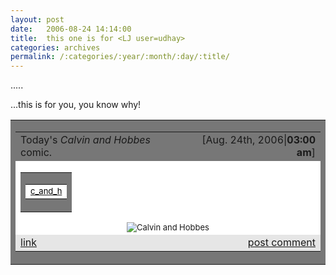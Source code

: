 ```yaml
---
layout: post
date:	2006-08-24 14:14:00
title:  this one is for <LJ user=udhay>
categories: archives
permalink: /:categories/:year/:month/:day/:title/
---
```

.....

<lj user="udhay">...this is for you, you know why!


<TABLE class=entrybox cellSpacing=0 cellPadding=2 width=600 summary="" border=0><TBODY><TR align=left><TD align=middle bgColor=#777777><TABLE cellSpacing=0 cellPadding=5 width="100%" summary="" border=0><TBODY><TR align=left><TD class=caption>Today's <EM>Calvin and Hobbes</EM> comic.</TD><TD class=index align=right>[Aug. 24th, 2006|<B>03:00 am</B>]</TD></TR><TR align=left><TD bgColor=#ffffff colSpan=2><TABLE cellSpacing=0 cellPadding=1 align=right summary="" border=0><TBODY><TR align=left><TD bgColor=#777777><TABLE cellSpacing=0 cellPadding=2 align=center summary="" border=0><TBODY><TR align=left><TD align=middle bgColor=#ffffff><A class=index href="http://c-and-h.livejournal.com/"><FONT color=#000000 size=2>c_and_h</FONT></A></TD></TR></TBODY></TABLE></TD></TR></TBODY></TABLE><DIV align=center><FONT size=2><IMG alt="Calvin and Hobbes" src="http://images.ucomics.com/comics/ch/1995/ch950824.gif"></FONT></DIV></TD></TR><TR bgColor=#e6e6e6><TD class=comments vAlign=top align=left><A href="http://c-and-h.livejournal.com/105491.html">link</A></TD><TD class=comments align=right><A href="http://c-and-h.livejournal.com/105491.html?mode=reply">post comment</A>
</TD></TR></TBODY></TABLE></TD></TR></TBODY></TABLE>
